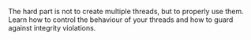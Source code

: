 The hard part is not to create multiple threads, but to properly use them. Learn how to control the behaviour of your threads and how to guard against integrity violations.
